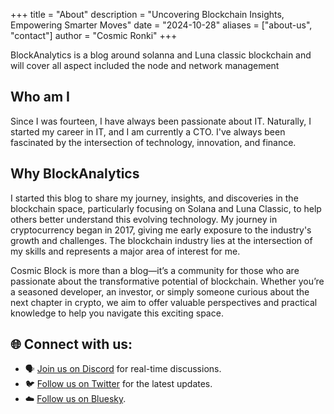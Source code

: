 +++
title = "About"
description = "Uncovering Blockchain Insights, Empowering Smarter Moves"
date = "2024-10-28"
aliases = ["about-us", "contact"]
author = "Cosmic Ronki"
+++

BlockAnalytics is a blog around solanna and Luna classic blockchain and will cover all aspect included the node and network management

## Who am I
Since I was fourteen, I have always been passionate about IT. Naturally, I started my career in IT, and I am currently a CTO. I've always been fascinated by the intersection of technology, innovation, and finance. 
## Why BlockAnalytics
I started this blog to share my journey, insights, and discoveries in the blockchain space, particularly focusing on Solana and Luna Classic, to help others better understand this evolving technology. My journey in cryptocurrency began in 2017, giving me early exposure to the industry's growth and challenges. The blockchain industry lies at the intersection of my skills and represents a major area of interest for me.

Cosmic Block is more than a blog—it’s a community for those who are passionate about the transformative potential of blockchain. Whether you’re a seasoned developer, an investor, or simply someone curious about the next chapter in crypto, we aim to offer valuable perspectives and practical knowledge to help you navigate this exciting space.

## 🌐 Connect with us:

- 🗣️ [Join us on Discord](https://discord.com/invite/yourserver) for real-time discussions.
- 🐦 [Follow us on Twitter](https://twitter.com/yourprofile) for the latest updates.
- ☁️ [Follow us on Bluesky](https://bsky.app/yourprofile).
